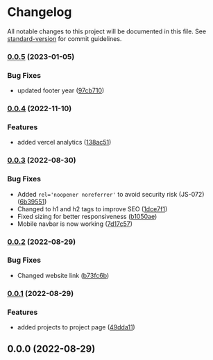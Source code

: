 # Changelog

All notable changes to this project will be documented in this file. See [standard-version](https://github.com/conventional-changelog/standard-version) for commit guidelines.

### [0.0.5](https://github.com/MahoMuri/portfolio/compare/v0.0.4...v0.0.5) (2023-01-05)


### Bug Fixes

* updated footer year ([97cb710](https://github.com/MahoMuri/portfolio/commit/97cb7100f307f07a9d7b768c7188d7fc65c991ec))

### [0.0.4](https://github.com/MahoMuri/portfolio/compare/v0.0.3...v0.0.4) (2022-11-10)


### Features

* added vercel analytics ([138ac51](https://github.com/MahoMuri/portfolio/commit/138ac516365e275ea7a1696f24ce6eb4bfb2a8c9))

### [0.0.3](https://github.com/MahoMuri/portfolio/compare/v0.0.2...v0.0.3) (2022-08-30)


### Bug Fixes

* Added `rel='noopener noreferrer'` to avoid security risk (JS-072) ([6b39551](https://github.com/MahoMuri/portfolio/commit/6b39551a221945246885539f998d658413d2b586))
* Changed to h1 and h2 tags to improve SEO ([1dce7f1](https://github.com/MahoMuri/portfolio/commit/1dce7f1eb40cd7024bfcd8e725a9808377671b87))
* Fixed sizing for better responsiveness ([b1050ae](https://github.com/MahoMuri/portfolio/commit/b1050ae68cdbbe4a79e058800c3caed9812434df))
* Mobile navbar is now working ([7d17c57](https://github.com/MahoMuri/portfolio/commit/7d17c5761536c01ab3cd39a160dbb3a1c75e7033))

### [0.0.2](https://github.com/MahoMuri/portfolio/compare/v0.0.1...v0.0.2) (2022-08-29)


### Bug Fixes

* Changed website link ([b73fc6b](https://github.com/MahoMuri/portfolio/commit/b73fc6beed429df8086a8705854cbf9b03640275))

### [0.0.1](https://github.com/MahoMuri/portfolio/compare/v0.0.0...v0.0.1) (2022-08-29)


### Features

* added projects to project page ([49dda11](https://github.com/MahoMuri/portfolio/commit/49dda114b67f52f46d0ed2b02b2694c24b107c02))

## 0.0.0 (2022-08-29)
